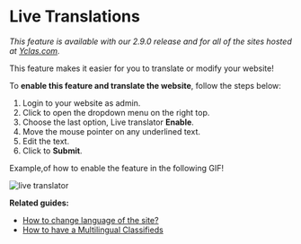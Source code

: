 # Live Translations

*This feature is available with our 2.9.0 release and for all of the sites hosted at  [Yclas.com](https://yclas.com/).*

This feature makes it easier for you to translate or modify your website!

To  **enable this feature and translate the website**, follow the steps below:

1.  Login to your website as admin.
2.  Click to open the dropdown menu on the right top.
3.  Choose the last option, Live translator  **Enable**.
4.  Move the mouse pointer on any underlined text.
5.  Edit the text.
6.  Click to  **Submit**.

 Example,of how to enable the feature in the following GIF!

![live translator](https://cloud.githubusercontent.com/assets/7003648/16676480/0c0d1272-4490-11e6-8adb-01adef17c505.gif)

  
**Related guides:**


-   [How to change language of the site?](Translation-change-language-of-the-site.md)
-   [How to have a Multilingual Classifieds](Translations-how-have-amultilingual-classfied.md)
